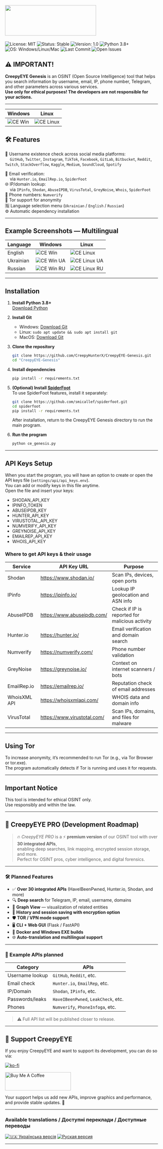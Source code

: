 # <img src="PNG/CreepyEYE_mini_baner.png" style="height: 100px !important;width: 300px !important;" ></a>

![License: MIT](https://img.shields.io/badge/License-MIT-purple) 
![Status: Stable](https://img.shields.io/badge/Status-Stable-green) 
![Version: 1.0](https://img.shields.io/badge/Version-1.0-darkred.svg)
![Python 3.8+](https://img.shields.io/badge/Python-3.8%2B-blue) 
![OS: Windows/Linux/Mac](https://img.shields.io/badge/OS-Windows%20|%20Linux%20|%20Mac-lightgrey)
![Last Commit](https://img.shields.io/github/last-commit/CreepyHunterX/CreepyEYE-Genesis.svg)
![Open Issues](https://img.shields.io/github/issues/CreepyHunterX/CreepyEYE-Genesis.svg)
&nbsp;

## ⚠️ IMPORTANT!
**CreepyEYE Genesis** is an OSINT (Open Source Intelligence) tool that helps you search information by username, email, IP, phone number, Telegram, and other parameters across various services.  
**Use only for ethical purposes! The developers are not responsible for your actions.**

---

| Windows | Linux |
|---------|-------|
| ![CE Win](./PNG/CE_Windows.png) | ![CE Linux](./PNG/CE_Linux.png) |





## 🛠️ Features

🔎 Username existence check across social media platforms:  
&nbsp;&nbsp;&nbsp;&nbsp;`GitHub`, `Twitter`, `Instagram`, `TikTok`, `Facebook`, `GitLab`, `Bitbucket`, `Reddit`, `Twitch`, `StackOverflow`, `Kaggle`, `Medium`, `SoundCloud`, `Spotify`

📧 Email verification:  
&nbsp;&nbsp;&nbsp;&nbsp;via `Hunter.io`, `EmailRep.io`, `SpiderFoot`  
🌐 IP/domain lookup:  
&nbsp;&nbsp;&nbsp;&nbsp;via `IPinfo`, `Shodan`, `AbuseIPDB`, `VirusTotal`, `GreyNoise`, `Whois`, `SpiderFoot`  
📱 Phone numbers: `Numverify`  
🧅 Tor support for anonymity  
🈯 Language selection menu (`Ukrainian` / `English` / `Russian`)  
⚙️ Automatic dependency installation

---

## Example Screenshots — Multilingual

| Language | Windows | Linux |
|----------|---------|-------|
| English  | ![CE Win](./PNG/CE_Windows.png) | ![CE Linux](./PNG/CE_Linux.png) |
| Ukrainian | ![CE Win UA](./PNG/CE_Windows_ua.png) | ![CE Linux UA](./PNG/CE_Linux_ua.png) |
| Russian  | ![CE Win RU](./PNG/CE_Windows_ru.png) | ![CE Linux RU](./PNG/CE_Linux_ru.png) |

---

## Installation

1. **Install Python 3.8+**  
   [Download Python](https://www.python.org/downloads/)

2. **Install Git**  
   - Windows: [Download Git](https://git-scm.com/downloads/win)  
   - Linux: `sudo apt update && sudo apt install git`  
   - MacOS: [Download Git](https://git-scm.com/downloads/mac)

3. **Clone the repository**  
   ```sh
   git clone https://github.com/CreepyHunterX/CreepyEYE-Genesis.git
   cd "CreepyEYE-Genesis"
   ```

4. **Install dependencies**  
   ```sh
   pip install -r requirements.txt
   ```

5. **(Optional) Install [SpiderFoot](https://github.com/smicallef/spiderfoot)**  
   To use SpiderFoot features, install it separately:  
   ```sh
   git clone https://github.com/smicallef/spiderfoot.git
   cd spiderfoot
   pip install -r requirements.txt
   ```  
   After installation, return to the CreepyEYE Genesis directory to run the main program.

6. **Run the program**  
   ```sh
   python ce_genesis.py
   ```

---

## API Keys Setup

When you start the program, you will have an option to create or open the API keys file (`settings/api/api_keys.env`).  
You can add or modify keys in this file anytime.  
Open the file and insert your keys:

- SHODAN_API_KEY  
- IPINFO_TOKEN  
- ABUSEIPDB_KEY  
- HUNTER_API_KEY  
- VIRUSTOTAL_API_KEY  
- NUMVERIFY_API_KEY  
- GREYNOISE_API_KEY  
- EMAILREP_API_KEY  
- WHOIS_API_KEY  

### Where to get API keys & their usage

| Service        | API Key URL                               | Purpose                                           |
|----------------|-------------------------------------------|--------------------------------------------------|
| Shodan         | https://www.shodan.io/                    | Scan IPs, devices, open ports                    |
| IPinfo         | https://ipinfo.io/                        | Lookup IP geolocation and ASN info              |
| AbuseIPDB      | https://www.abuseipdb.com/                | Check if IP is reported for malicious activity  |
| Hunter.io      | https://hunter.io/                        | Email verification and domain search            |
| Numverify      | https://numverify.com/                     | Phone number validation                          |
| GreyNoise      | https://greynoise.io/                 | Context on internet scanners / bots             |
| EmailRep.io    | https://emailrep.io/                       | Reputation check of email addresses             |
| WhoisXML API   | https://whoisxmlapi.com/                  | WHOIS data and domain info                        |
| VirusTotal     | https://www.virustotal.com/               | Scan IPs, domains, and files for malware        |


---

## Using Tor

To increase anonymity, it’s recommended to run Tor (e.g., via Tor Browser or tor.exe).  
The program automatically detects if Tor is running and uses it for requests.

---

## Important Notice

This tool is intended for ethical OSINT only.  
Use responsibly and within the law.

---

## 🧠 CreepyEYE PRO (Development Roadmap)

> 🔥 *CreepyEYE PRO* is a ⚡ **premium version** of our OSINT tool with over **30 integrated APIs**,  
> enabling deep searches, link mapping, encrypted session storage, and more.  
> Perfect for OSINT pros, cyber intelligence, and digital forensics.

---

### 🛠️ Planned Features

- ✅ **Over 30 integrated APIs** (HaveIBeenPwned, Hunter.io, Shodan, and more)  
- 🔍 **Deep search** for Telegram, IP, email, username, domains  
- 🧩 **Graph View** — visualization of related entities  
- 💾 **History and session saving with encryption option**  
- 🛡️ **TOR / VPN mode support**  
- 🖥️ **CLI + Web GUI** (Flask / FastAPI)  
- 🐳 **Docker and Windows EXE builds**  
- 🌐 **Auto-translation and multilingual support**

---

### 📌 Example APIs planned

| Category        | APIs                                |
|-----------------|-------------------------------------|
| Username lookup | `GitHub`, `Reddit`, etc.            |
| Email check     | `Hunter.io`, `EmailRep`, etc.       |
| IP/Domain       | `Shodan`, `IPinfo`, etc.            |
| Passwords/leaks | `HaveIBeenPwned`, `LeakCheck`, etc. |
| Phones          | `Numverify`, `PhoneInfoga`, etc.    |

> ⚠️ Full API list will be published closer to release.

---

## 💸 Support CreepyEYE

If you enjoy CreepyEYE and want to support its development, you can do so via:

[![ko-fi](https://ko-fi.com/img/githubbutton_sm.svg)](https://ko-fi.com/F1F71KKMAH)

[<a href="https://www.buymeacoffee.com/CreepyHunterX" target="_blank"><img src="https://cdn.buymeacoffee.com/buttons/v2/default-yellow.png" alt="Buy Me A Coffee" style="height: 60px !important;width: 217px !important;" ></a>](https://buymeacoffee.com/CreepyHunterX)

Your support helps us add new APIs, improve graphics and performance, and provide stable updates. 🙌

---

### Available translations / Доступні переклади / Доступные переводы

[![🇺🇦 Українська версія](https://img.shields.io/badge/Документація-Українська-blue)](README_ua.md) [![Руская версия](https://img.shields.io/badge/Документация-Русская-red)](README_ru.md)

---